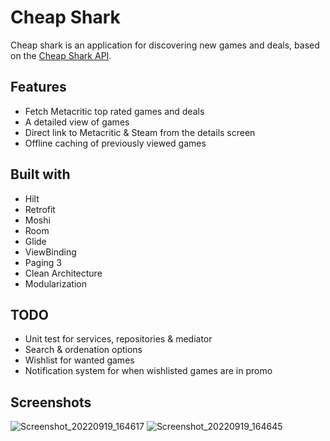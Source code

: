 # Cheap Shark

Cheap shark is an application for discovering new games and deals, based on the [Cheap Shark API](https://apidocs.cheapshark.com).

## Features

- Fetch Metacritic top rated games and deals
- A detailed view of games
- Direct link to Metacritic & Steam from the details screen
- Offline caching of previously viewed games

## Built with

- Hilt
- Retrofit
- Moshi
- Room
- Glide
- ViewBinding
- Paging 3
- Clean Architecture
- Modularization

## TODO
- Unit test for services, repositories & mediator
- Search & ordenation options
- Wishlist for wanted games
- Notification system for when wishlisted games are in promo

## Screenshots

![Screenshot_20220919_164617](https://user-images.githubusercontent.com/63685016/191102939-065c55e8-cb66-438e-b6a6-015889290dce.png)
![Screenshot_20220919_164645](https://user-images.githubusercontent.com/63685016/191102993-a065ef86-7b33-41f1-9aa0-cafb8d288ec4.png)
